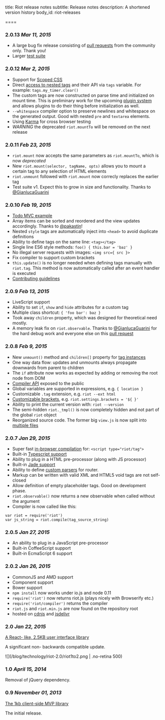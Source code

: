 
title: Riot release notes
subtitle: Release notes
description: A shortened version history
body_id: riot-releases

====

### 2.0.13 *Mar 11, 2015*

- A large bug fix release consisting of [pull requests](https://github.com/muut/riotjs/compare/v2.0.12...v2.0.13) from the community only. Thank you!
- Larger [test suite](https://github.com/muut/riotjs/tree/master/test)

### 2.0.12 *Mar 2, 2015*

- Support for [Scoped CSS](/riotjs/guide/#scoped-css)
- Direct [access to nested tags](/riotjs/api/#nested-tags) and their API via `tags` variable. For example: `tags.my_timer.clear()`
- The custom tags are now constructed on parse time and initialized on mount time. This is preliminary work for the upcoming [plugin system](https://github.com/muut/riotjs/issues/416) and allows plugins to do their thing before initialization as well.
- `--whitespace` compiler option to preserve newlines and whitespace on the generated output. Good with nested `pre` and `textarea` elements.
- Using [Karma](http://karma-runner.github.io/0.12/index.html) for cross browser testing
- *WARNING* the deprecated `riot.mountTo` will be removed on the next release


### 2.0.11 *Feb 23, 2015*

- `riot.mount` now accepts the same parameters as `riot.mountTo`, which is now *deprecated*
- New `riot.mount(selector, tagName, opts)` allows you to mount a certain tag to any selection of HTML elements
- `riot.unmount` followed with `riot.mount` now correcly replaces the earlier tag
- Test suite v1. Expect this to grow in size and functionality. Thanks to [@GianlucaGuarini](https://github.com/GianlucaGuarini)


### 2.0.10 *Feb 19, 2015*

- [Todo MVC example](https://github.com/txchen/feplay/tree/gh-pages/riot_todo)
- Array items can be sorted and reordered and the view updates accordingly. Thanks to [@pakastin](https://github.com/pakastin)!
- Nested `style` tags are automatically inject into `<head>` to avoid duplicate definitions
- Ability to define tags on the same line: `<tag></tag>`
- Single line ES6 style methods: `foo() { this.bar = 'baz' }`
- No illegal server requests with images: `<img src={ src }>`
- Fix compiler to support custom brackets
- `this.update()` is no longer needed when defining tags manually with `riot.tag`. This method is now automatically called after an event handler is executed
- [Contributing guidelines](https://github.com/muut/riotjs/blob/master/CONTRIBUTING.md)


### 2.0.9 *Feb 13, 2015*

- LiveScript support
- Ability to set `if`, `show` and `hide` attributes for a custom tag
- Multiple class shortcut: `{ 'foo bar': baz }`
- Took away `children` property, which was designed for theoretical need mostly.
- A memory leak fix on `riot.observable`. Thanks to [@GianlucaGuarini](https://github.com/GianlucaGuarini) for the hard debug work and everyone else on this [pull request](https://github.com/muut/riotjs/issues/248)


### 2.0.8 *Feb 9, 2015*

- New `unmount()` method and `children[]` property for [tag instances](/riotjs/api/#tag-instance)
- One way data flow: updates and unmounts always propagate downwards from parent to children
- The `if` attribute now works as expected by adding or removing the root node from DOM
- [Compiler API](/riotjs/api/#compiler) exposed to the public
- Global variables are supported in expressions, e.g. `{ location }`
- Customizable `.tag` extension, e.g. `riot --ext html`
- [Customizable brackets](/riotjs/api/#brackets), e.g. `riot.settings.brackets = '${ }'`
- Ability to print the current version with: `riot --version`
- The semi-hidden `riot._tmpl()` is now completely hidden and not part of the global `riot` object
- Reorganized source code. The former big `view.js` is now split into [multiple files](https://github.com/muut/riotjs/tree/master/lib/tag)


### 2.0.7 *Jan 29, 2015*

- Super fast [in-browser compilation](compile.html) for: `<script type="riot/tag">`
- Built-in [Typescript support](compiler.html#typescript)
- Ability to plug in a HTML pre-processor (along with JS processor)
- Built-in [Jade support](compiler.html#jade)
- Ability to define [custom parsers](api/#route-parser) for router.
- Markup can be written with valid XML and HTML5 void tags are not self-closed
- Allow definition of empty placeholder tags. Good on development phase.
- `riot.observable()` now returns a new observable when called without the argument
- Compiler is now called like this:


```
var riot = require('riot')
var js_string = riot.compile(tag_source_string)
```


### 2.0.5 *Jan 27, 2015*

- An ability to plug in a JavaScript pre-processor
- Built-in CoffeeScript support
- Built-in EcmaScript 6 support


### 2.0.2 *Jan 26, 2015*

- CommonJS and AMD support
- Component support
- Bower support
- `npm install` now works under io.js and node 0.11
- `require('riot')` now returns riot.js (plays nicely with Browserify etc.)
- `require('riot/compiler')` returns the compiler
- `riot.js` and `riot.min.js` are now found on the repository root
- hosted on [cdnjs](https://cdnjs.com/libraries/riot) and [jsdelivr](http://www.jsdelivr.com/#!riot)


### 2.0 *Jan 22, 2015*

[A React- like, 2.5KB user interface library](/blog/technology/riot-2.0/)

A significant non- backwards compatible update.

![](/blog/technology/riot-2.0/riot1to2.png | .no-retina 500)


### 1.0 *April 15, 2014*

Removal of jQuery dependency.


### 0.9 *November 01, 2013*

[The 1kb client-side MVP library](/blog/technology/riotjs-the-1kb-mvp-framework.html)

The initial release.
